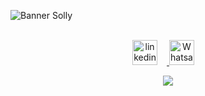 ![Banner Solly](https://i.imgur.com/14JHQZj.png)

<p align="center">
<br style="margin-bottom: 25px;" align="center">
        <a 
           href="https://www.linkedin.com/in/sollyson-rodrigues/" target="_blank">
          <img
            src="https://i.imgur.com/lAl8BJU.png"
            alt="linkedin logo"
            width="40px"
            style="margin-right: 15px;"
          />
        </a>
        <a
          href="https://api.whatsapp.com/send?phone=5511992599699"
          target="_blank"
        >
          <img
            src="https://i.imgur.com/RV5Lh02.png"
            alt="Whatsapp Logo"
            width="40px"
            style="margin-right: 15px;"
          />
        </a>
</p>

<p align="center">
        <a href="https://github.com/https://github.com/Solly42">
                <img src="https://github-readme-stats.vercel.app/api?username=solly42&theme=monokai&show_icons=true" />
</a>
</p>
